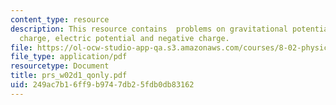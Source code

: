 ```yaml
---
content_type: resource
description: This resource contains  problems on gravitational potentials, positive
  charge, electric potential and negative charge.
file: https://ol-ocw-studio-app-qa.s3.amazonaws.com/courses/8-02-physics-ii-electricity-and-magnetism-spring-2007/249ac7b16ff9b9747db25fdb0db83162_prs_w02d1_qonly.pdf
file_type: application/pdf
resourcetype: Document
title: prs_w02d1_qonly.pdf
uid: 249ac7b1-6ff9-b974-7db2-5fdb0db83162
---
```

